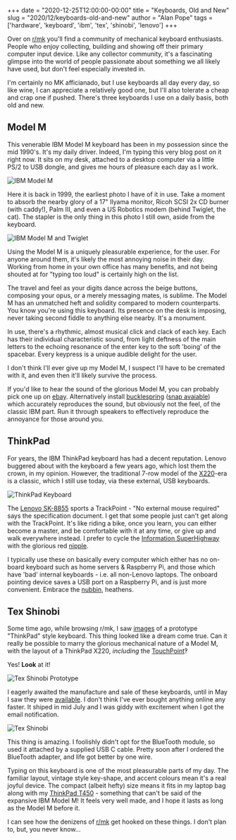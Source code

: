 +++
date = "2020-12-25T12:00:00-00:00"
title = "Keyboards, Old and New"
slug = "2020/12/keyboards-old-and-new"
author = "Alan Pope"
tags = ['hardware', 'keyboard', 'ibm', 'tex', 'shinobi', 'lenovo']
+++

Over on [r/mk](https://www.reddit.com/r/MechanicalKeyboards/) you'll find a community of mechanical keyboard enthusiasts. People who enjoy collecting, building and showing off their primary computer input device. Like any collector community, it's a fascinating glimpse into the world of people passionate about something we all likely have used, but don't feel especially invested in.

I'm certainly no MK afficianado, but I use keyboards all day every day, so like wine, I can appreciate a relatively good one, but I'll also tolerate a cheap and crap one if pushed. There's three keyboards I use on a daily basis, both old and new.

## Model M

This venerable IBM Model M keyboard has been in my possession since the mid 1990's. It's my daily driver. Indeed, I'm typing this very blog post on it right now. It sits on my desk, attached to a desktop computer via a little PS/2 to USB dongle, and gives me hours of pleasure each day as I work.

![IBM Model M](/blog/images/2020-12-25/model-m.jpg)

Here it is back in 1999, the earliest photo I have of it in use. Take a moment to absorb the nearby glory of a 17" Ilyama monitor, Ricoh SCSI 2x CD burner (with caddy!), Palm III, and even a US Robotics modem (behind Twiglet, the cat). The stapler is the only thing in this photo I still own, aside from the keyboard.

![IBM Model M and Twiglet](/blog/images/2020-12-25/model-m-twiglet.jpg)

Using the Model M is a uniquely pleasurable experience, for the user. For anyone around them, it's likely the most annoying noise in their day. Working from home in your own office has many benefits, and not being shouted at for "typing too loud" is certainly high on the list.

The travel and feel as your digits dance across the beige buttons, composing your opus, or a merely messaging mates, is sublime. The Model M has an unmatched heft and solidity compared to modern counterparts. You know you're using this keyboard. Its presence on the desk is imposing, never taking second fiddle to anything else nearby. It's a monument.

In use, there's a rhythmic, almost musical click and clack of each key. Each has their individual characteristic sound, from light deftness of the main letters to the echoing resonance of the enter key to the soft 'boing' of the spacebar. Every keypress is a unique audible delight for the user.

I don't think I'll ever give up my Model M, I suspect I'll have to be cremated with it, and even then it'll likely survive the process.

If you'd like to hear the sound of the glorious Model M, you can probably pick one up on [ebay](https://www.ebay.co.uk/sch/i.html?_nkw=ibm+model+m). Alternatively install [bucklespring](https://github.com/zevv/bucklespring) ([snap avaiable](https://snapcraft.io/bucklespring)) which accurately reproduces the sound, but obviously not the feel, of the classic IBM part. Run it through speakers to effectively reproduce the annoyance for those around you.

## ThinkPad

For years, the IBM ThinkPad keyboard has had a decent reputation. Lenovo buggered about with the keyboard a few years ago, which lost them the crown, in my opinion. However, the traditional 7-row model of the [X220](http://www.thinkwiki.org/wiki/Category:X220)-era is a classic, which I still use today, via these external, USB keyboards. 

![ThinkPad Keyboard](/blog/images/2020-12-25/external-keyboard.jpg)

The [Lenovo SK-8855](https://support.lenovo.com/gb/en/solutions/pd005137-thinkpad-usb-keyboard-with-trackpoint-overview) sports a TrackPoint - "No external mouse required" says the specification document. I get that some people just can't get along with the TrackPoint. It's like riding a bike, once you learn, you can either become a master, and be comfortable with it at any time, or give up and walk everywhere instead. I prefer to cycle the [Information SuperHighway](https://en.wikipedia.org/wiki/Irony) with the glorious red [nipple](https://xkcd.com/243/). 

I typically use these on basically every computer which either has no on-board keyboard such as home servers & Raspberry Pi, and those which have 'bad' internal keyboards - i.e. all non-Lenovo laptops. The onboard pointing device saves a USB port on a Raspberry Pi, and is just more convenient. Embrace the [nubbin](https://xkcd.com/243/), heathens.

## Tex Shinobi

Some time ago, while browsing r/mk, I saw [images](https://www.reddit.com/r/MechanicalKeyboards/comments/bn2072/tex_shinobi_2nd_prototype_mechanical_keyboard/) of a prototype "ThinkPad" style keyboard. This thing looked like a dream come true. Can it really be possible to marry the glorious mechanical nature of a Model M, with the layout of a ThinkPad X220, *including* the [TouchPoint](https://xkcd.com/243/)‽

Yes! **Look** at it!

![Tex Shinobi Prototype](/blog/images/2020-12-25/ugwzd9cjhfx21.jpg)

I eagerly awaited the manufacture and sale of these keyboards, until in May I saw they were [available](https://tex.com.tw/products/shinobi). I don't think I've ever bought anything online any faster. It shiped in mid July and I was giddy with excitement when I got the email notification. 

![Tex Shinobi](/blog/images/2020-12-25/shinobi.jpg)

This thing is amazing. I foolishly didn't opt for the BlueTooth module, so used it attached by a supplied USB C cable. Pretty soon after I ordered the BlueTooth adapter, and life got better by one wire. 

Typing on this keyboard is one of the most pleasurable parts of my day. The familiar layout, vintage style key-shape, and accent colours mean it's a real joyful device. The compact (albeit hefty) size means it fits in my laptop bag along with my [ThinkPad T450](https://www.lenovo.com/gb/en/laptops/thinkpad/t-series/t450/) - something that can't be said of the expansive IBM Model M! It feels very well made, and I hope it lasts as long as the Model M before it. 

I can see how the denizens of [r/mk](https://www.reddit.com/r/MechanicalKeyboards/) get hooked on these things. I don't plan to, but, you never know...
